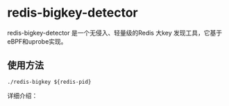 # redis-bigkey-detector

redis-bigkey-detector 是一个无侵入、轻量级的Redis 大key 发现工具，它基于eBPF和uprobe实现。

## 使用方法

```
./redis-bigkey ${redis-pid} 
```

详细介绍：
